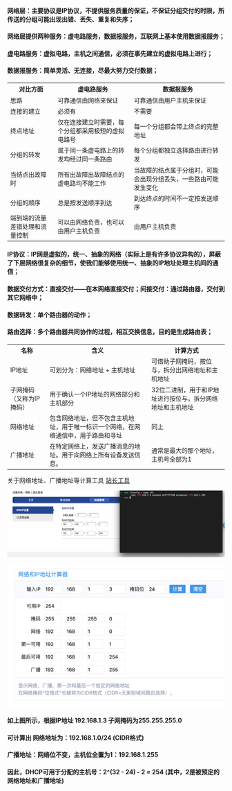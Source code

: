 #### 网络层：主要协议是IP协议，不提供服务质量的保证，不保证分组交付的时限，所传送的分组可能出现出错、丢失、重复和失序；
#### 网络层提供两种服务：虚电路服务，数据报服务，互联网上基本使用数据报服务；
#### 虚电路服务：虚拟电路，主机之间通信，必须在事先建立的虚拟电路上进行；
#### 数据报服务：简单灵活、无连接，尽最大努力交付数据；
<table>
    <th>对比方面</th>
    <th>虚电路服务</th>
    <th>数据报服务</th>
    <tr>
        <td>思路</td>
        <td>可靠通信由网络来保证</td>
        <td>可靠通信由用户主机来保证</td>
    </tr>
    <tr>
        <td>连接的建立</td>
        <td>必须有</td>
        <td>不需要</td>
    </tr>
    <tr>
        <td>终点地址</td>
        <td>仅在连接建立时需要，每个分组都采用极短的虚拟电路号</td>
        <td>每一个分组都会带上终点的完整地址</td>
    </tr>
    <tr>
        <td>分组的转发</td>
        <td>属于同一条虚电路上的转发均经过同一条路由</td>
        <td>每个分组都独立选择路由进行转发</td>
    </tr>
    <tr>
        <td>当结点出故障时</td>
        <td>所有出故障出故障结点的虚电路均不能工作</td>
        <td>当故障的结点属于分组时，可能会出现分组丢失，一些路由可能发生变化</td>
    </tr>
    <tr>
        <td>分组的顺序</td>
        <td>总是按发送顺序到达</td>
        <td>到达终点的时间不一定按发送顺序</td>
    </tr>
    <tr>
        <td>端到端的流量差错处理和流量控制</td>
        <td>可以由网络负责，也可以由用户主机负责</td>
        <td>由用户主机负责</td>
    </tr>
</table>

#### IP协议：IP网是虚拟的，统一、抽象的网络（实际上是有许多协议异构的），屏蔽了下层网络很复杂的细节，使我们能够使用统一、抽象的IP地址处理主机间的通信；
#### 数据交付方式：直接交付——在本网络直接交付；间接交付：通过路由器，交付到其它网络中；
#### 数据转发：单个路由器的动作；
#### 路由选择：多个路由器共同协作的过程，相互交换信息，目的是生成路由表；

<table>
    <th>名称</th>
    <th>含义</th>
    <th>计算方式</th>
    <tr>
        <td>IP地址</td>
        <td>可划分为：网络地址 + 主机地址</td>
        <td>可借助子网掩码，按位与，拆分出网络地址和主机地址</td>
    </tr>
    <tr>
        <td>子网掩码（又称为IP掩码）</td>
        <td>用于确认一个IP地址的网络部分和主机部分</td>
        <td>32位二进制，用于和IP地址进行按位与，拆分网络地址和主机地址</td>
    </tr>
    <tr>
        <td>网络地址</td>
        <td>包含网络地址，但不包含主机地址，用于唯一标识一个网络，在网络通信中，用于路由和寻址</td>
        <td>同上</td>
    </tr>
    <tr>
        <td>广播地址</td>
        <td>在特定网络上，发送广播消息的地址。用于向网络上所有设备发送信息。</td>
        <td>通常是最大的那个地址，主机号全部为1</td>
    </tr>
</table>

关于网络地址、广播地址等计算工具 [站长工具](https://tool.chinaz.com/tools/subnetmask)

![](../resource/image/计算机组成原理/路由器IP地址.png)

![](../resource/image/计算机组成原理/IP地址子网掩码计算.png)

#### 如上图所示，根据IP地址 192.168.1.3 子网掩码为255.255.255.0
#### 可计算出 网络地址为：192.168.1.0/24 (CIDR格式)
#### 广播地址：网络位不变，主机位全置为1：192.168.1.255
#### 因此，DHCP可用于分配的主机号：2^(32 - 24) - 2 = 254 (其中，2是被预定的网络地址和广播地址) 


